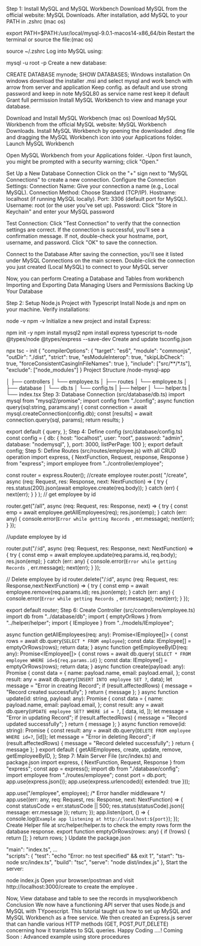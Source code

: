 Step 1: Install MySQL and MySQL Workbench
Download MySQL from the official website: MySQL Downloads.
After installation, add MySQL to your PATH in .zshrc (mac os)

export PATH=$PATH:/usr/local/mysql-9.0.1-macos14-x86_64/bin
Restart the terminal or source the file:(mac os)

source ~/.zshrc
Log into MySQL using:

mysql -u root -p
Create a new database:

CREATE DATABASE mynode;
SHOW DATABASES;
Windows installation
On windows download the installer .msi and select mysql and work bench with arrow from server and application
Keep config. as default and use strong password and keep in note
MySQL80 as service name rest keep it default
Grant full permission
Install MySQL Workbench to view and manage your database.

Download and Install MySQL Workbench (mac os)
Download MySQL Workbench from the official MySQL website: MySQL Workbench Downloads.
Install MySQL Workbench by opening the downloaded .dmg file and dragging the MySQL Workbench icon into your Applications folder.
Launch MySQL Workbench

Open MySQL Workbench from your Applications folder.
-Upon first launch, you might be prompted with a security warning; click "Open."

Set Up a New Database Connection
Click on the "+" sign next to "MySQL Connections" to create a new connection.
Configure the Connection Settings:
Connection Name: Give your connection a name (e.g., Local MySQL).
Connection Method: Choose Standard (TCP/IP).
Hostname: localhost (if running MySQL locally).
Port: 3306 (default port for MySQL).
Username: root (or the user you've set up).
Password: Click "Store in Keychain" and enter your MySQL password

Test Connection:
Click "Test Connection" to verify that the connection settings are correct.
If the connection is successful, you'll see a confirmation message. If not, double-check your hostname, port, username, and password.
Click "OK" to save the connection.

Connect to the Database
After saving the connection, you'll see it listed under MySQL Connections on the main screen.
Double-click the connection you just created (Local MySQL) to connect to your MySQL server

Now, you can perform
Creating a Database and Tables from workbench
Importing and Exporting Data
Managing Users and Permissions
Backing Up Your Database

Step 2: Setup Node.js Project with Typescript
Install Node.js and npm on your machine.
Verify installations:

node -v
npm -v
Initialize a new project and install Express:

npm init -y
npm install mysql2
npm install express typescript ts-node @types/node @types/express --save-dev
Create and update tsconfig.json

npx tsc - init
{
  "compilerOptions": {
    "target": "es6",
    "module": "commonjs",
    "outDir": "./dist",
    "strict": true,
    "esModuleInterop": true,
    "skipLibCheck": true,
    "forceConsistentCasingInFileNames": true
  },
  "include": ["src/**/*.ts"],
  "exclude": ["node_modules"]
}
Project Structure
/node-mysql-app

│
├── controllers
│ └── employee.ts
│
├── routes
│ └── employee.ts
│
├── database
│ └── db.ts
│ └── config.ts
|
├── helper
│ └── helper.ts
|
└── index.tsx
Step 3: Database Connection (src/database/db.ts)
import mysql from "mysql2/promise";
import config from "./config";
async function query(sql:string, params:any) {
  const connection = await mysql.createConnection(config.db);
  const [results] = await connection.query(sql, params);
  return results;
}
 
export default  {
  query,
};
Step 4: Define config (src/database/config.ts)
const config = {
    db: {
        host: "localhost",
        user: "root",
        password: "admin",
        database: "nodemysql",
    },
    port: 3000,
    listPerPage: 100
};
export default config;
Step 5: Define Routes (src/routes/employee.js)
with all CRUD operation
import express, { NextFunction, Request, response, Response } from "express";
import employee from "../controller/employee";

const router = express.Router();
//create employee
router.post(
  "/create",
  async (req: Request, res: Response, next: NextFunction) => {
    try {
      res.status(200).json(await employee.create(req.body));
    } catch (err) {
      next(err);
    }
  }
);
// get employee by id

router.get("/all", async (req: Request, res: Response, next) => {
  try {
    const emp = await employee.getAllEmployees(req);
    res.json(emp);
  } catch (err: any) {
    console.error(`Error while getting Records `, err.message);
    next(err);
  }
});

//update employee by id

router.put("/:id", async (req: Request, res: Response, next: NextFunction) => {
  try {
    const emp = await employee.update(req.params.id, req.body);
    res.json(emp);
  } catch (err: any) {
    console.error(`Error while getting Records `, err.message);
    next(err);
  }
});

// Delete employee by id
router.delete("/:id", async (req: Request, res: Response,next:NextFunction) => {
  try {
    const emp = await employee.remove(req.params.id);
    res.json(emp);
  } catch (err: any) {
    console.error(`Error while getting Records `, err.message);
    next(err);
  }
});

export default router;
Step 6: Create Controller (src/controllers/employee.ts)
import db from "../database/db";
import { emptyOrRows } from "../helper/helper";
import { IEmployee } from "../models/IEmployee";

async function getAllEmployees(req: any): Promise<IEmployee[]> {
  const rows = await db.query(`SELECT * FROM employee`);
  const data: IEmployee[] = emptyOrRows(rows);
  return data;
}
async function getEmployeeByID(req: any): Promise<IEmployee[]> {
  const rows = await db.query(
    `SELECT * FROM employee WHERE id=${req.params.id}`
  );
  const data: IEmployee[] = emptyOrRows(rows);
  return data;
}
async function create(payload: any): Promise<Object> {
  const data = {
    name: payload.name,
    email: payload.email,
  };
  const result: any = await db.query(`INSERT INTO employee SET ?`, data);
  let message = "Error in creating Record";
  if (result.affectedRows) {
    message = "Record created successfully";
  }
  return { message };
}
async function update(id: string, payload: any): Promise<Object> {
  const data = {
    name: payload.name,
    email: payload.email,
  };
  const result: any = await db.query(`UPDATE employee SET? WHERE id = ?`, [
    data,
    id,
  ]);
  let message = "Error in updating Record";
  if (result.affectedRows) {
    message = "Record updated successfully";
  }
  return { message };
}
async function remove(id: string): Promise<Object> {
  const result: any = await db.query(`DELETE FROM employee WHERE id=?`, [id]);
  let message = "Error in deleting Record";
  if (result.affectedRows) {
    message = "Record deleted successfully";
  }
  return { message };
}
export default {
  getAllEmployees,
  create,
  update,
  remove,
  getEmployeeByID,
};
Step 7: Main Server File (src/index.ts) and package.json
import express, { NextFunction, Request, Response } from "express";
const app = express();
import db from "./database/config";
import employee from "./routes/employee";
const port = db.port;
app.use(express.json());
app.use(express.urlencoded({ extended: true }));
 
app.use("/employee", employee);
/* Error handler middleware */
app.use((err: any, req: Request, res: Response, next: NextFunction) => {
    const statusCode = err.statusCode || 500;
    res.status(statusCode).json({ message: err.message });
    return;
});
app.listen(port, () => {
    console.log(`Example app listening at http://localhost:${port}`);
});
Create Helper file at src/helper/helper.ts to check the empty rows form the database response.
export function emptyOrRows(rows: any) {
  if (!rows) {
    return [];
  }
  return rows;
}
Update the package.json

"main": "index.ts",
...  
"scripts": {
    "test": "echo \"Error: no test specified\" && exit 1",
    "start": "ts-node src/index.ts",
    "build": "tsc",
    "serve": "node dist/index.js"
  },
Start the server:

node index.js
Open your browser/postman and visit http://localhost:3000/create to create the employee .

Now, View database and table to see the records in mysqlworkbench
Conclusion
We now have a functioning API server that uses Node.js and MySQL with TYpoescript. This tutorial taught us how to set up MySQL and MySQL Workbench as a free service. We then created an Express.js server that can handle various HTTP methods (GET, POST,PUT,DELETE) concerning how it translates to SQL queries.
Happy Coding ….!
Coming Soon : Advanced example using store procedures
